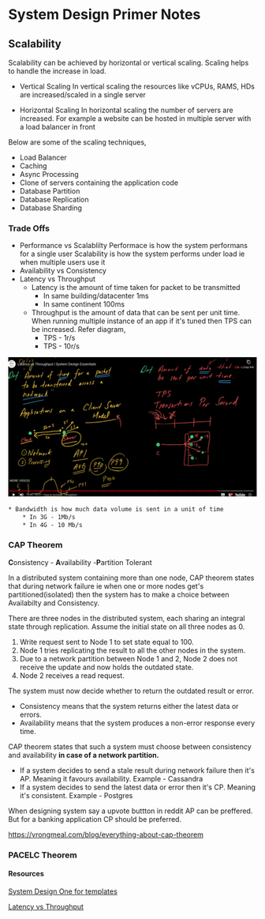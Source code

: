 # System Design Primer Notes

## Scalability
Scalability can be achieved by horizontal or vertical scaling. Scaling helps to handle the increase in load.

* Vertical Scaling
    In vertical scaling the resources like vCPUs, RAMS, HDs are increased/scaled in a single server

* Horizontal Scaling
    In horizontal scaling the number of servers are increased. For example a website can be hosted in multiple server with a load balancer in front


Below are some of the scaling techniques,

* Load Balancer
* Caching
* Async Processing
* Clone of servers containing the application code
* Database Partition
* Database Replication
* Database Sharding


### Trade Offs

* Performance vs Scalablilty
    Performace is how the system performans for a single user
    Scalability is how the system performs under load ie when multiple users use it
* Availability vs Consistency
* Latency vs Throughput
    * Latency is the amount of time taken for packet to be transmitted
        * In same building/datacenter 1ms
        * In same continent 100ms
    * Throughput is the amount of data that can be sent per unit time. When running multiple instance of an app if it's tuned then TPS can be increased. Refer diagram,
        * TPS - 1r/s
        * TPS - 10r/s

![Alt text](image.png)

    * Bandwidth is how much data volume is sent in a unit of time
        * In 3G - 1Mb/s
        * In 4G - 10 Mb/s


### CAP Theorem
**C**onsistency - **A**vailability -**P**artition Tolerant

In a distributed system containing more than one node, CAP theorem states that during network failure ie when one or more nodes get's partitioned(isolated) then the system has to make a choice between Availabilty and Consistency.

There are three nodes in the distributed system, each sharing an integral state through replication. Assume the initial state on all three nodes as 0.

1. Write request sent to Node 1 to set state equal to 100.
2. Node 1 tries replicating the result to all the other nodes in the system.
3. Due to a network partition between Node 1 and 2, Node 2 does not receive the update and now holds the outdated state.
4. Node 2 receives a read request.

The system must now decide whether to return the outdated result or error.

* Consistency means that the system returns either the latest data or errors.
* Availability means that the system produces a non-error response every time.

CAP theorem states that such a system must choose between consistency and availability **in case of a network partition.**

* If a system decides to send a stale result during network failure then it's AP. Meaning it favours availability. Example - Cassandra
* If a system decides to send the latest data or error then it's CP. Meaning it's consistent. Example - Postgres

When designing system say a upvote buttton in reddit AP can be preffered. But for a banking application CP should be preferred.

https://vrongmeal.com/blog/everything-about-cap-theorem


### PACELC Theorem


#### Resources
[System Design One for templates](https://github.com/systemdesign42/system-design/)

[Latency vs Throughput](https://www.youtube.com/playlist?list=PL9nWRykSBSFjU7UGR37SFfOb1oMYLNhag)
